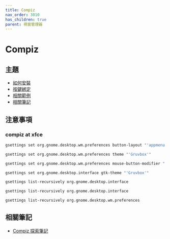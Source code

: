```yaml
---
title: Compiz
nav_order: 3010
has_children: true
parent: 視窗管理器
---
```



# Compiz


## 主題

* [如何安裝](https://samwhelp.github.io/note-about-ezarcher/read/master/window_manager/compiz/install.html)
* [按鍵綁定](https://samwhelp.github.io/note-about-ezarcher/read/master/window_manager/compiz/keybind.html)
* [相關範例](https://samwhelp.github.io/note-about-ezarcher/read/master/window_manager/compiz/demo.html)
* [相關筆記](#相關筆記)


## 注意事項

### compiz at xfce

``` sh
gsettings set org.gnome.desktop.wm.preferences button-layout "'appmenu:minimize,maximize,close'"
```

``` sh
gsettings set org.gnome.desktop.wm.preferences theme "'Gruvbox'"
```

``` sh
gsettings set org.gnome.desktop.wm.preferences mouse-button-modifier "'<Super>'"
```

``` sh
gsettings set org.gnome.desktop.interface gtk-theme "'Gruvbox'"
```

``` sh
gsettings list-recursively org.gnome.desktop.interface
```

``` sh
gsettings list-recursively org.gnome.desktop.interface
```

``` sh
gsettings list-recursively org.gnome.desktop.wm.preferences
```

## 相關筆記

* [Compiz 探索筆記](https://samwhelp.github.io/note-about-compiz/)

